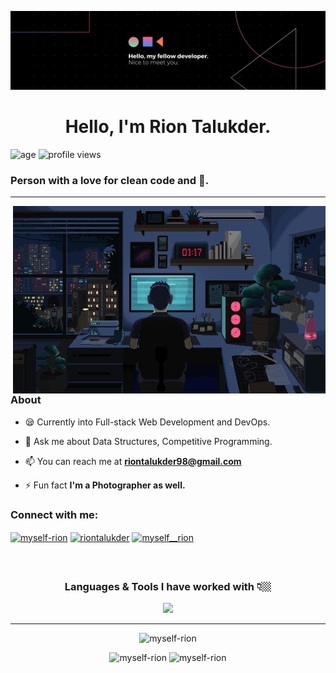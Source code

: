 ![MasterHead](./banner.png)
<h1 align="center">Hello, I'm Rion Talukder.</h1>

![age](https://img.shields.io/badge/age-25-red)
![profile views](https://komarev.com/ghpvc/?username=myself-rion)
<h3 align="left">Person with a love for clean code and 🍵.</h3>

---

<img align="right" alt="Coding" width="500px" height='300' src="./coding_gif.gif" >

### About
- 😪 Currently into Full-stack Web Development and DevOps.

- 🤔 Ask me about Data Structures, Competitive Programming.

- 📫 You can reach me at **riontalukder98@gmail.com**
  
- ⚡ Fun fact **I'm a Photographer as well.**


### Connect with me:
<p align="left">
<a href="https://www.leetcode.com/myself-rion" target="blank"><img align="center" src="https://raw.githubusercontent.com/rahuldkjain/github-profile-readme-generator/master/src/images/icons/Social/leet-code.svg" alt="myself-rion" height="25" width="35" /></a>
<a href="https://linkedin.com/in/riontalukder" target="blank"><img align="center" src="https://raw.githubusercontent.com/rahuldkjain/github-profile-readme-generator/master/src/images/icons/Social/linked-in-alt.svg" alt="riontalukder" height="25" width="35" /></a>
<a href="https://instagram.com/myself__rion" target="blank"><img align="center" src="https://raw.githubusercontent.com/rahuldkjain/github-profile-readme-generator/master/src/images/icons/Social/instagram.svg" alt="myself__rion" height="25" width="35" /></a>
</p>
<br>

##


### <p align="center">Languages & Tools I have worked with 👇🏼</p>

<p align="center">
  <a href="https://skillicons.dev">
    <img src="https://skillicons.dev/icons?i=cpp,java,python,figma,html,css,tailwind,javascript,typescript,react,redux,nextjs,appwrite,nodejs,express,postgres,mongodb,git&perline=9" />
  </a>
</p>


---

<p align="center"><img src="https://github-readme-stats.vercel.app/api/top-langs?username=myself-rion&show_icons=true&locale=en&layout=donut&theme=github_dark&hide_border=true" alt="myself-rion" height="250"/></p>


<p align="center">
  <img src="https://github-readme-stats.vercel.app/api?username=myself-rion&show_icons=true&locale=en&theme=github_dark&hide_border=true" alt="myself-rion"  height="200" />
  <img src="https://github-readme-streak-stats.herokuapp.com/?user=myself-rion&theme=github_dark&hide_border=true&text_color=#010101" alt="myself-rion" height="200"/>
</p>
